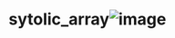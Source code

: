 # sytolic_array![image](https://github.com/seo459/sytolic_array/assets/72679290/a7484165-fad5-48b7-9c6e-a6c4c77edf20)
